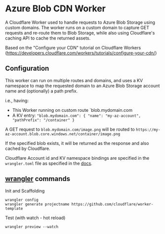 # Azure Blob CDN Worker

A Cloudflare Worker used to handle requests to Azure Blob Storage using custom domains. The worker runs on a custom domain to capture GET requests and re-route them to Blob Storage, while also using Cloudflare's caching API to cache the returned assets.

Based on the "Configure your CDN" tutorial on Cloudflare Workers (https://developers.cloudflare.com/workers/tutorials/configure-your-cdn/)

## Configuration

This worker can run on multiple routes and domains, and uses a KV namespace to map the requested domain to an Azure Blob Storage account name and (optionally) a path prefix.

i.e., having:

* This Worker running on custom route `blob.mydomain.com
* A KV entry: `"blob.mydomain.com": { "name": "my-az-account", "pathPrefix": "/container" }`

A GET request to `blob.mydomain.com/image.png` will be routed to `https://my-az-account.blob.core.windows.net/container/image.png`

If the specified blob exists, it will be returned as the response and also cached by Cloudflare.

Cloudflare Account id and KV namespace bindings are specified in the `wrangler.toml` file as specified in the [docs][docs].

## [wrangler](https://github.com/cloudflare/wrangler) commands

Init and Scaffolding

```
wrangler config
wrangler generate projectname https://github.com/cloudflare/worker-template
```

Test (with watch - hot reload)

```
wrangler preview --watch
```

[docs]:https://developers.cloudflare.com/workers/tooling/wrangler/configuration#per-project
